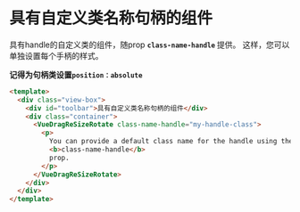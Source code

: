 # 具有自定义类名称句柄的组件

具有handle的自定义类的组件，随prop <b>`class-name-handle` </b>提供。 这样，您可以单独设置每个手柄的样式。

__记得为句柄类设置`position：absolute`__

```html
<template>
  <div class="view-box">
    <div id="toolbar">具有自定义类名称句柄的组件</div>
    <div class="container">
      <VueDragReSizeRotate class-name-handle="my-handle-class">
        <p>
          You can provide a default class name for the handle using the
          <b>class-name-handle</b>
          prop.
        </p>
      </VueDragReSizeRotate>
    </div>
  </div>
</template>
```
